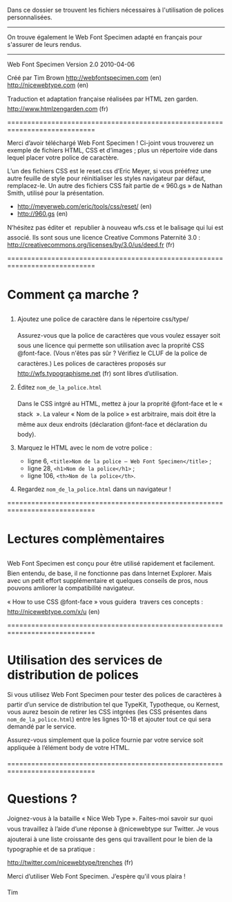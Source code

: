 Dans ce dossier se trouvent les fichiers nécessaires à l'utilisation de polices personnalisées.

---

On trouve également le Web Font Specimen adapté en français pour s'assurer de leurs rendus.

---

Web Font Specimen
Version 2.0
2010-04-06

Créé par Tim Brown
http://webfontspecimen.com (en)
http://nicewebtype.com (en)

Traduction et adaptation française réalisées par HTML zen garden.
http://www.htmlzengarden.com (fr)

============================================================================

Merci d’avoir téléchargé Web Font Specimen ! Ci-joint vous trouverez un
exemple de fichiers HTML, CSS et d’images ; plus un répertoire vide dans
lequel placer votre police de caractère.

L’un des fichiers CSS est le reset.css d’Eric Meyer, si vous prééfrez une
autre feuille de style pour réinitialiser les styles navigateur par défaut,
remplacez-le. Un autre des fichiers CSS fait partie de « 960.gs » de Nathan
Smith, utilisé pour la présentation.

 - http://meyerweb.com/eric/tools/css/reset/ (en)
 - http://960.gs (en)

N’hésitez pas éditer et  republier à nouveau wfs.css et le balisage qui
lui est associé. Ils sont sous une licence Creative Commons Paternité 3.0 :
http://creativecommons.org/licenses/by/3.0/us/deed.fr (fr)

============================================================================

# Comment ça marche ?


1. Ajoutez une police de caractère dans le répertoire css/type/

   Assurez-vous que la police de caractères que vous voulez essayer soit
   sous une licence qui permette son utilisation avec la proprité CSS
   @font-face. (Vous n’êtes pas sûr ? Vérifiez le CLUF de la police de
   caractères.) Les polices de caractères proposés sur
   http://wfs.typographisme.net (fr) sont libres d’utilisation.


2. Éditez `nom_de_la_police.html`

   Dans le CSS intgré au HTML, mettez à jour la proprité @font-face et le
   « stack  ». La valeur « Nom de la police » est arbitraire, mais doit être
   la même aux deux endroits (déclaration @font-face et déclaration du
   body).


3. Marquez le HTML avec le nom de votre police :

   - ligne 6, `<title>Nom de la police – Web Font Specimen</title>` ;
   - ligne 28, `<h1>Nom de la police</h1>` ;
   - ligne 106, `<th>Nom de la police</th>`.
   

4. Regardez `nom_de_la_police.html` dans un navigateur !


============================================================================

# Lectures complèmentaires


Web Font Specimen est conçu pour être utilisé rapidement et
facilement. Bien entendu, de base, il ne fonctionne pas dans Internet
Explorer. Mais avec un petit effort supplémentaire et quelques conseils de
pros, nous pouvons amliorer la compatibilité navigateur.

« How to use CSS @font-face » vous guidera  travers ces concepts :
http://nicewebtype.com/x/u (en)

============================================================================

# Utilisation des services de distribution de polices


Si vous utilisez Web Font Specimen pour tester des polices de caractères à
partir d’un service de distribution tel que TypeKit, Typotheque, ou Kernest,
vous aurez besoin de retirer les CSS intgrées (les CSS présentes dans
`nom_de_la_police.html`) entre les lignes 10-18 et ajouter tout ce qui sera
demandé par le service.

Assurez-vous simplement que la police fournie par votre service soit
appliquée à l’élément body de votre HTML.


============================================================================

# Questions ?

Joignez-vous à la bataille « Nice Web Type ». Faites-moi savoir sur quoi
vous travaillez à l’aide d’une réponse à @nicewebtype sur Twitter. Je vous
ajouterai à une liste croissante des gens qui travaillent pour le bien de
la typographie et de sa pratique :

http://twitter.com/nicewebtype/trenches (fr)

Merci d’utiliser Web Font Specimen. J’espère qu'il vous plaira !

Tim
